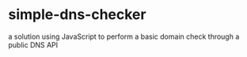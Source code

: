 # simple-dns-checker
a solution using JavaScript to perform a basic domain check through a public DNS API
